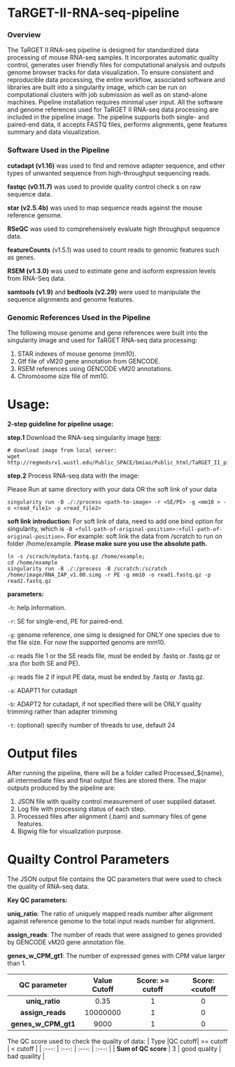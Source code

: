 # TaRGET-II-RNA-seq-pipeline

### Overview
The TaRGET II RNA-seq pipeline is designed for standardized data processing of mouse RNA-seq samples. It incorporates automatic quality control, generates user friendly files for computational analysis and outputs genome browser tracks for data visualization. To ensure consistent and reproducible data processing, the entire workflow, associated software and libraries are built into a singularity image, which can be run on computational clusters with job submission as well as on stand-alone machines. Pipeline installation requires minimal user input. All the software and genome references used for TaRGET II RNA-seq data processing are included in the pipeline image. The pipeline supports both single- and paired-end data, it accepts FASTQ files, performs alignments, gene features summary and data visualization. 
### Software Used in the Pipeline

**cutadapt (v1.16)** was used to find and remove adapter sequence, and other types of unwanted sequence from high-throughput sequencing reads.

**fastqc (v0.11.7)** was used to provide quality control check s on raw sequence data.

**star (v2.5.4b)** was used to map sequence reads against the mouse reference genome.

**RSeQC** was used to comprehensively evaluate high throughput sequence data.

**featureCounts** (v1.5.1) was used to count reads to genomic features such as genes.

**RSEM (v1.3.0)** was used to estimate gene and isoform expression levels from RNA-Seq data.

**samtools (v1.9)** and **bedtools (v2.29)** were used to manipulate the sequence alignments and genome features.

### Genomic References Used in the Pipeline 

The following mouse genome and gene references were built into the singularity image and used for TaRGET RNA-seq data processing:
1)	STAR indexes of mouse genome (mm10).
2)	Gtf file of vM20 gene annotation from GENCODE.
3)	RSEM references using GENCODE vM20 annotations.
4)	Chromosome size file of mm10.

# Usage:

**2-step guideline for pipeline usage:**

**step.1** Download the RNA-seq singularity image [here](http://regmedsrv1.wustl.edu/Public_SPACE/bmiao/Public_html/TaRGET_II_pipeline/RNAseq/):
```
# download image from local server:
wget http://regmedsrv1.wustl.edu/Public_SPACE/bmiao/Public_html/TaRGET_II_pipeline/RNAseq/  
```
**step.2** Process RNA-seq data with the image: 

Please Run at same directory with your data OR the soft link of your data
```
singularity run -B ./:/process <path-to-image> -r <SE/PE> -g <mm10 > -o <read_file1> -p <read_file2>
```
**soft link introduction:** For soft link of data, need to add one bind option for singularity, which is ```-B <full-path-of-original-position>:<full-path-of-original-position>```. 
For example:
soft link the data from /scratch to run on folder /home/example. **Please make sure you use the absolute path.**
```
ln -s /scrach/mydata.fastq.gz /home/example;
cd /home/example
singularity run -B ./:/process -B /scratch:/scratch /home/image/RNA_IAP_v1.00.simg -r PE -g mm10 -o read1.fastq.gz -p read2.fastq.gz
```
**parameters:**

`-h`: help information.

`-r`: SE for single-end, PE for paired-end.

`-g`: genome reference, one simg is designed for ONLY one species due to the file size. For now the supported genoms are mm10.

`-o`: reads file 1 or the SE reads file, must be ended by .fastq or .fastq.gz or .sra (for both SE and PE). 

`-p`: reads file 2 if input PE data, must be ended by .fastq or .fastq.gz.

`-a`: ADAPT1 for cutadapt

`-b`: ADAPT2 for cutadapt, if not specified there will be ONLY quality trimming rather than adapter trimming

`-t`: (optional) specify number of threads to use, default 24

# Output files

After running the pipeline, there will be a folder called Processed_${name}, all intermediate files and final output files are stored there. The major outputs produced by the pipeline are:
  1)	JSON file with quality control measurement of user supplied dataset. 
  2)	Log file with processing status of each step.
  3)	Processed files after alignment (.bam) and summary files of gene features. 
  4)	Bigwig file for visualization purpose.

# Quailty Control Parameters
The JSON output file contains the QC parameters that were used to check the quality of RNA-seq data.

**Key QC parameters:**
 
**uniq_ratio**: The ratio of uniquely mapped reads number after alignment against reference genome to the total input reads number for alignment.

**assign_reads**: The number of reads that were assigned to genes provided by GENCODE vM20 gene annotation file.

**genes_w_CPM_gt1**: The number of expressed genes with CPM value larger than 1.

|QC parameter|Value Cutoff|Score: >= cutoff|Score: <cutoff|
| :---: | :---: | :---: | :---: |
|**uniq_ratio**|0.35|1|0|
|**assign_reads**|10000000|1|0|
|**genes_w_CPM_gt1**|9000|1|0|

The QC score used to check the quality of data:
| Type |QC cutoff| >= cutoff | < cutoff |
| :---: | :---: | :---: | :---: |
| **Sum of QC score** | 3 | good quality | bad quaility |

